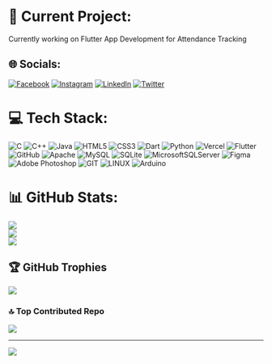 # 💫 Current Project:
Currently working on Flutter App Development for Attendance Tracking


## 🌐 Socials:
[![Facebook](https://img.shields.io/badge/Facebook-%231877F2.svg?logo=Facebook&logoColor=white)](https://facebook.com/chandirasegaransegar) [![Instagram](https://img.shields.io/badge/Instagram-%23E4405F.svg?logo=Instagram&logoColor=white)](https://instagram.com/chandirasegaransegar) [![LinkedIn](https://img.shields.io/badge/LinkedIn-%230077B5.svg?logo=linkedin&logoColor=white)](https://linkedin.com/in/chandirasegaran) [![Twitter](https://img.shields.io/badge/Twitter-%231DA1F2.svg?logo=Twitter&logoColor=white)](https://twitter.com/chandirasegar25) 

# 💻 Tech Stack:
![C](https://img.shields.io/badge/c-%2300599C.svg?style=for-the-badge&logo=c&logoColor=white) ![C++](https://img.shields.io/badge/c++-%2300599C.svg?style=for-the-badge&logo=c%2B%2B&logoColor=white) ![Java](https://img.shields.io/badge/java-%23ED8B00.svg?style=for-the-badge&logo=java&logoColor=white) ![HTML5](https://img.shields.io/badge/html5-%23E34F26.svg?style=for-the-badge&logo=html5&logoColor=white) ![CSS3](https://img.shields.io/badge/css3-%231572B6.svg?style=for-the-badge&logo=css3&logoColor=white) ![Dart](https://img.shields.io/badge/dart-%230175C2.svg?style=for-the-badge&logo=dart&logoColor=white) ![Python](https://img.shields.io/badge/python-3670A0?style=for-the-badge&logo=python&logoColor=ffdd54) ![Vercel](https://img.shields.io/badge/vercel-%23000000.svg?style=for-the-badge&logo=vercel&logoColor=white) ![Flutter](https://img.shields.io/badge/Flutter-%2302569B.svg?style=for-the-badge&logo=Flutter&logoColor=white) ![GitHub](https://img.shields.io/badge/GitHub-%23121011.svg?style=for-the-badge&logo=github&logoColor=white) ![Apache](https://img.shields.io/badge/apache-%23D42029.svg?style=for-the-badge&logo=apache&logoColor=white) ![MySQL](https://img.shields.io/badge/mysql-%2300f.svg?style=for-the-badge&logo=mysql&logoColor=white) ![SQLite](https://img.shields.io/badge/sqlite-%2307405e.svg?style=for-the-badge&logo=sqlite&logoColor=white) ![MicrosoftSQLServer](https://img.shields.io/badge/Microsoft%20SQL%20Sever-CC2927?style=for-the-badge&logo=microsoft%20sql%20server&logoColor=white) 	![Figma](https://img.shields.io/badge/figma-%23F24E1E.svg?style=for-the-badge&logo=figma&logoColor=white) ![Adobe Photoshop](https://img.shields.io/badge/adobephotoshop-%2331A8FF.svg?style=for-the-badge&logo=adobephotoshop&logoColor=white) ![GIT](https://img.shields.io/badge/Git-fc6d26?style=for-the-badge&logo=git&logoColor=white) ![LINUX](https://img.shields.io/badge/Linux-FCC624?style=for-the-badge&logo=linux&logoColor=black) ![Arduino](https://img.shields.io/badge/-Arduino-00979D?style=for-the-badge&logo=Arduino&logoColor=white)
# 📊 GitHub Stats:
![](https://github-readme-stats.vercel.app/api?username=chandirasegaran&theme=radical&hide_border=true&include_all_commits=false&count_private=false)<br/>
![](https://github-readme-streak-stats.herokuapp.com/?user=chandirasegaran&theme=radical&hide_border=true)<br/>
![](https://github-readme-stats.vercel.app/api/top-langs/?username=chandirasegaran&theme=radical&hide_border=true&include_all_commits=false&count_private=false&layout=compact)

## 🏆 GitHub Trophies
![](https://github-profile-trophy.vercel.app/?username=chandirasegaran&theme=radical&no-frame=true&no-bg=true&margin-w=4)

### 🔝 Top Contributed Repo
![](https://github-contributor-stats.vercel.app/api?username=chandirasegaran&limit=5&theme=tokyonight&combine_all_yearly_contributions=true)

---
[![](https://visitcount.itsvg.in/api?id=chandirasegaran&icon=0&color=0)](https://visitcount.itsvg.in)

<!-- Proudly created with GPRM ( https://gprm.itsvg.in ) -->
